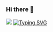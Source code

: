### Hi there 👋

<!--
**RoyH0427/RoyH0427** is a ✨ _special_ ✨ repository because its `README.md` (this file) appears on your GitHub profile.

Here are some ideas to get you started:

- 🔭 I’m currently working on ...
- 🌱 I’m currently learning ...
- 👯 I’m looking to collaborate on ...
- 🤔 I’m looking for help with ...
- 💬 Ask me about ...
- 📫 How to reach me: ...
- 😄 Pronouns: ...
- ⚡ Fun fact: ...
-->
![](https://count.getloli.com/get/@RoyH0427.github.readme?theme=rule34)
[![Typing SVG](https://readme-typing-svg.demolab.com?font=Fira+Code&pause=1000&width=435&lines=%E6%88%91%E6%98%AF%E8%90%8C%E6%96%B0%E5%88%AB%E6%89%93%E6%88%91)](https://git.io/typing-svg)
